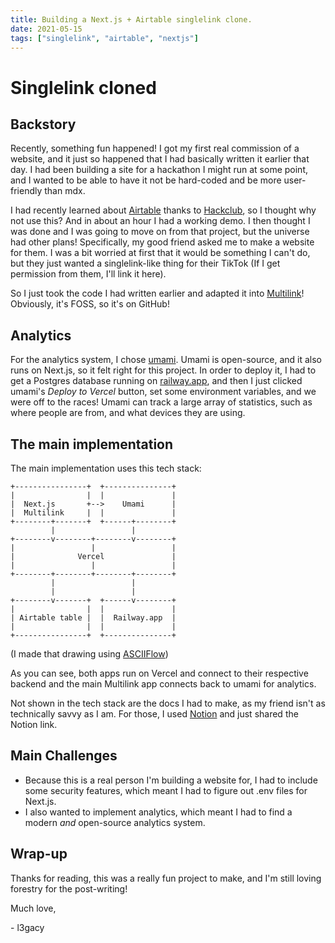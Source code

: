 ```yaml
---
title: Building a Next.js + Airtable singlelink clone.
date: 2021-05-15
tags: ["singlelink", "airtable", "nextjs"]
---
```

# Singlelink cloned

## Backstory

Recently, something fun happened! I got my first real commission of a website, and it just so happened that I had basically written it earlier that day. I had been building a site for a hackathon I might run at some point, and I wanted to be able to have it not be hard-coded and be more user-friendly than mdx.

I had recently learned about [Airtable](https://airtable.com) thanks to [Hackclub](https://hackclub.com), so I thought why not use this? And in about an hour I had a working demo. I then thought I was done and I was going to move on from that project, but the universe had other plans! Specifically, my good friend asked me to make a website for them. I was a bit worried at first that it would be something I can't do, but they just wanted a singlelink-like thing for their TikTok (If I get permission from them, I'll link it here). 

So I just took the code I had written earlier and adapted it into [Multilink](https://github.com/l3gacyb3ta/multilink)! Obviously, it's FOSS, so it's on GitHub!

## Analytics

For the analytics system, I chose [umami](https://umami.ls). Umami is open-source, and it also runs on Next.js, so it felt right for this project. In order to deploy it, I had to get a Postgres database running on [railway.app](https://railway.app), and then I just clicked umami's _Deploy to Vercel_ button, set some environment variables, and we were off to the races! Umami can track a large array of statistics, such as where people are from, and what devices they are using.

## The main implementation

The main implementation uses this tech stack:

    +----------------+  +---------------+
    |                |  |               |
    |  Next.js       +-->    Umami      |
    |  Multilink     |  |               |
    +--------+-------+  +------+--------+
             |                 |
    +--------v--------+--------v--------+
    |                 |                 |
    |              Vercel               |
    |                 |                 |
    +--------+--------+--------+--------+
             |                 |
             |                 |
    +--------v-------+  +------v--------+
    |                |  |               |
    | Airtable table |  |  Railway.app  |
    |                |  |               |
    +----------------+  +---------------+

(I made that drawing using [ASCIIFlow](https://asciiflow.com/#/))

As you can see, both apps run on Vercel and connect to their respective backend and the main Multilink app connects back to umami for analytics.

Not shown in the tech stack are the docs I had to make, as my friend isn't as technically savvy as I am. For those, I used [Notion](https://notion.so) and just shared the Notion link.

## Main Challenges

* Because this is a real person I'm building a website for, I had to include some security features, which meant I had to figure out .env files for Next.js.
* I also wanted to implement analytics, which meant I had to find a modern _and_ open-source analytics system.

## Wrap-up

Thanks for reading, this was a really fun project to make, and I'm still loving forestry for the post-writing!

Much love,

\- l3gacy
